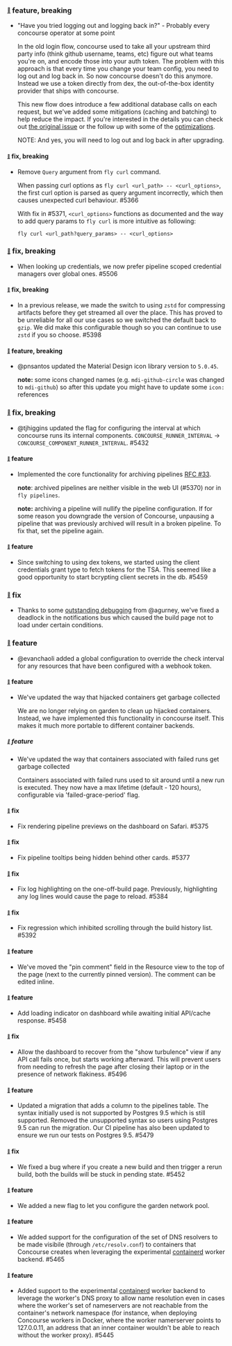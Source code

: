 ### <sub><sup><a name="4950" href="#4950">:link:</a></sup></sub> feature, breaking

* "Have you tried logging out and logging back in?"
            - Probably every concourse operator at some point

  In the old login flow, concourse used to take all your upstream third party info (think github username, teams, etc) figure out what teams you're on, and encode those into your auth token. The problem with this approach is that every time you change your team config, you need to log out and log back in. So now concourse doesn't do this anymore. Instead we use a token directly from dex, the out-of-the-box identity provider that ships with concourse.

  This new flow does introduce a few additional database calls on each request, but we've added some mitigations (caching and batching) to help reduce the impact. If you're interested in the details you can check out [the original issue](https://github.com/concourse/concourse/issues/2936) or the follow up with some of the [optimizations](https://github.com/concourse/concourse/pull/5257).

  NOTE: And yes, you will need to log out and log back in after upgrading.

#### <sub><sup><a name="5371" href="#5371">:link:</a></sup></sub> fix, breaking

* Remove `Query` argument from `fly curl` command. 

  When passing curl options as `fly curl <url_path> -- <curl_options>`, the first curl option is parsed as query argument incorrectly, which then causes unexpected curl behaviour. #5366

  With fix in #5371, `<curl_options>` functions as documented and the way to add query params to `fly curl` is more intuitive as following:

  ```
  fly curl <url_path?query_params> -- <curl_options>
  ```

### <sub><sup><a name="5506" href="#5506">:link:</a></sup></sub> fix, breaking

* When looking up credentials, we now prefer pipeline scoped credential managers over global ones. #5506

#### <sub><sup><a name="5398" href="#5398">:link:</a></sup></sub> fix, breaking

* In a previous release, we made the switch to using `zstd` for compressing artifacts before they get streamed all over the place. This has proved to be unreliable for all our use cases so we switched the default back to `gzip`. We did make this configurable though so you can continue to use `zstd` if you so choose. #5398

#### <sub><sup><a name="5397" href="#5397">:link:</a></sup></sub> feature, breaking

* @pnsantos updated the Material Design icon library version to `5.0.45`.

  **note:** some icons changed names (e.g. `mdi-github-circle` was changed to `mdi-github`) so after this update you might have to update some `icon:` references

### <sub><sup><a name="5432" href="#5432">:link:</a></sup></sub> fix, breaking

* @tjhiggins updated the flag for configuring the interval at which concourse runs its internal components. `CONCOURSE_RUNNER_INTERVAL` -> `CONCOURSE_COMPONENT_RUNNER_INTERVAL`. #5432

#### <sub><sup><a name="5368" href="#5368">:link:</a></sup></sub> feature

* Implemented the core functionality for archiving pipelines [RFC #33]. 

  **note**: archived pipelines are neither visible in the web UI (#5370) nor in `fly pipelines`.

  **note:** archiving a pipeline will nullify the pipeline configuration. If for some reason you downgrade the version of Concourse, unpausing a pipeline that was previously archived will result in a broken pipeline. To fix that, set the pipeline again.

[RFC #33]: https://github.com/concourse/rfcs/pull/33

#### <sub><sup><a name="5459" href="#5459">:link:</a></sup></sub> feature

* Since switching to using dex tokens, we started using the client credentials grant type to fetch tokens for the TSA. This seemed like a good opportunity to start bcrypting client secrets in the db. #5459

### <sub><sup><a name="5519" href="#5519">:link:</a></sup></sub> fix

* Thanks to some [outstanding debugging](https://github.com/concourse/concourse/issues/5385) from @agurney, we've fixed a deadlock in the notifications bus which caused the build page not to load under certain conditions.

### <sub><sup><a name="5091" href="#5091">:link:</a></sup></sub> feature

* @evanchaoli added a global configuration to override the check interval for any resources that have been configured with a webhook token.

#### <sub><sup><a name="5305" href="#5305">:link:</a></sup></sub> feature

* We've updated the way that hijacked containers get garbage collected

  We are no longer relying on garden to clean up hijacked containers. Instead, we have implemented this functionality in concourse itself. This makes it much more portable to different container backends.

##### <sub><sup><a name="5431" href="#5431">:link:</a></sup></sub> feature

* We've updated the way that containers associated with failed runs get garbage collected

  Containers associated with failed runs used to sit around until a new run is executed.  They now have a max lifetime (default - 120 hours), configurable via 'failed-grace-period' flag.

#### <sub><sup><a name="5375" href="#5375">:link:</a></sup></sub> fix

* Fix rendering pipeline previews on the dashboard on Safari. #5375

#### <sub><sup><a name="5377" href="#5377">:link:</a></sup></sub> fix

* Fix pipeline tooltips being hidden behind other cards. #5377

#### <sub><sup><a name="5384" href="#5384">:link:</a></sup></sub> fix

* Fix log highlighting on the one-off-build page. Previously, highlighting any log lines would cause the page to reload. #5384

#### <sub><sup><a name="5392" href="#5392">:link:</a></sup></sub> fix

* Fix regression which inhibited scrolling through the build history list. #5392

#### <sub><sup><a name="5410" href="#5410">:link:</a></sup></sub> feature

* We've moved the "pin comment" field in the Resource view to the top of the page (next to the currently pinned version). The comment can be edited inline.

#### <sub><sup><a name="5458" href="#5458">:link:</a></sup></sub> feature

* Add loading indicator on dashboard while awaiting initial API/cache response. #5458

#### <sub><sup><a name="5496" href="#5496">:link:</a></sup></sub> fix

* Allow the dashboard to recover from the "show turbulence" view if any API call fails once, but starts working afterward. This will prevent users from needing to refresh the page after closing their laptop or in the presence of network flakiness. #5496

#### <sub><sup><a name="5479" href="#5479">:link:</a></sup></sub> feature

* Updated a migration that adds a column to the pipelines table. The syntax initially used is not supported by Postgres 9.5 which is still supported. Removed the unsupported syntax so users using Postgres 9.5 can run the migration. Our CI pipeline has also been updated to ensure we run our tests on Postgres 9.5. #5479

#### <sub><sup><a name="5452" href="#5452">:link:</a></sup></sub> fix

* We fixed a bug where if you create a new build and then trigger a rerun build, both the builds will be stuck in pending state. #5452

#### <sub><sup><a name="5486" href="#5486">:link:</a></sup></sub> feature

* We added a new flag to let you configure the garden network pool. 


#### <sub><sup><a name="5465" href="#5465">:link:</a></sup></sub> feature

* We added support for the configuration of the set of DNS resolvers to be made visibile (through `/etc/resolv.conf`) to containers that Concourse creates when leveraging the experimental [containerd](https://containerd.io) worker backend. #5465

#### <sub><sup><a name="5445" href="#5445">:link:</a></sup></sub> feature

* Added support to the experimental [containerd](https://containerd.io) worker backend to leverage the worker's DNS proxy to allow name resolution even in cases where the worker's set of nameservers are not reachable from the container's network namespace (for instance, when deploying Concourse workers in Docker, where the worker namerserver points to 127.0.0.11, an address that an inner container wouldn't be able to reach without the worker proxy). #5445
